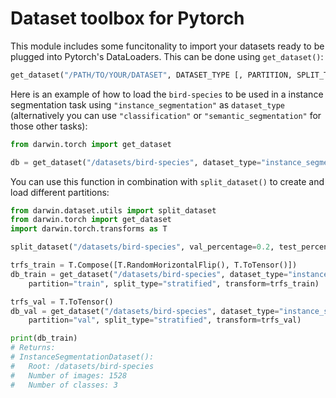 # Dataset toolbox for Pytorch

This module includes some funcitonality to import your datasets ready to be plugged into Pytorch's DataLoaders. This can be done using `get_dataset()`:

```python
get_dataset("/PATH/TO/YOUR/DATASET", DATASET_TYPE [, PARTITION, SPLIT_TYPE, RELEASE_NAME, TRANSFORMS])
```

Here is an example of how to load the `bird-species` to be used in a instance segmentation task using `"instance_segmentation"` as `dataset_type` (alternatively you can use `"classification"` or `"semantic_segmentation"` for those other tasks):

```python
from darwin.torch import get_dataset

db = get_dataset("/datasets/bird-species", dataset_type="instance_segmentation")
```

You can use this function in combination with `split_dataset()` to create and load different partitions:

```python
from darwin.dataset.utils import split_dataset
from darwin.torch import get_dataset
import darwin.torch.transforms as T

split_dataset("/datasets/bird-species", val_percentage=0.2, test_percentage=0)

trfs_train = T.Compose([T.RandomHorizontalFlip(), T.ToTensor()])
db_train = get_dataset("/datasets/bird-species", dataset_type="instance_segmentation", \
    partition="train", split_type="stratified", transform=trfs_train)

trfs_val = T.ToTensor()
db_val = get_dataset("/datasets/bird-species", dataset_type="instance_segmentation", \
    partition="val", split_type="stratified", transform=trfs_val)

print(db_train)
# Returns:
# InstanceSegmentationDataset():
#   Root: /datasets/bird-species
#   Number of images: 1528
#   Number of classes: 3
```
